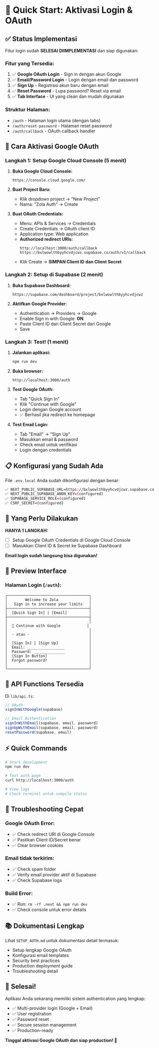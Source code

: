 # 🚀 Quick Start: Aktivasi Login & OAuth

## ✅ Status Implementasi

Fitur login sudah **SELESAI DIIMPLEMENTASI** dan siap digunakan:

### Fitur yang Tersedia:
1. ✅ **Google OAuth Login** - Sign in dengan akun Google
2. ✅ **Email/Password Login** - Login dengan email dan password
3. ✅ **Sign Up** - Registrasi akun baru dengan email
4. ✅ **Reset Password** - Lupa password? Reset via email
5. ✅ **Tab Interface** - UI yang clean dan mudah digunakan

### Struktur Halaman:
- `/auth` - Halaman login utama (dengan tabs)
- `/auth/reset-password` - Halaman reset password
- `/auth/callback` - OAuth callback handler

## 🔑 Cara Aktivasi Google OAuth

### Langkah 1: Setup Google Cloud Console (5 menit)

1. **Buka Google Cloud Console:**
   ```
   https://console.cloud.google.com/
   ```

2. **Buat Project Baru:**
   - Klik dropdown project → "New Project"
   - Nama: "Zola Auth" → Create

3. **Buat OAuth Credentials:**
   - Menu: APIs & Services → Credentials
   - Create Credentials → OAuth client ID
   - Application type: Web application
   - **Authorized redirect URIs:**
     ```
     http://localhost:3000/auth/callback
     https://bxlwowlthbyyhcvdjcwz.supabase.co/auth/v1/callback
     ```
   - Klik Create → **SIMPAN Client ID dan Client Secret**

### Langkah 2: Setup di Supabase (2 menit)

1. **Buka Supabase Dashboard:**
   ```
   https://supabase.com/dashboard/project/bxlwowlthbyyhcvdjcwz
   ```

2. **Aktifkan Google Provider:**
   - Authentication → Providers → Google
   - Enable Sign in with Google: **ON**
   - Paste Client ID dan Client Secret dari Google
   - Save

### Langkah 3: Test! (1 menit)

1. **Jalankan aplikasi:**
   ```bash
   npm run dev
   ```

2. **Buka browser:**
   ```
   http://localhost:3000/auth
   ```

3. **Test Google OAuth:**
   - Tab "Quick Sign In"
   - Klik "Continue with Google"
   - Login dengan Google account
   - ✅ Berhasil jika redirect ke homepage

4. **Test Email Login:**
   - Tab "Email" → "Sign Up"
   - Masukkan email & password
   - Check email untuk verifikasi
   - Login dengan credentials

## 📋 Konfigurasi yang Sudah Ada

File `.env.local` Anda sudah dikonfigurasi dengan benar:

```bash
✅ NEXT_PUBLIC_SUPABASE_URL=https://bxlwowlthbyyhcvdjcwz.supabase.co
✅ NEXT_PUBLIC_SUPABASE_ANON_KEY=(configured)
✅ SUPABASE_SERVICE_ROLE=(configured)
✅ CSRF_SECRET=(configured)
```

## 🎯 Yang Perlu Dilakukan

**HANYA 1 LANGKAH:**
- [ ] Setup Google OAuth Credentials di Google Cloud Console
- [ ] Masukkan Client ID & Secret ke Supabase Dashboard

**Email login sudah langsung bisa digunakan!**

## 📸 Preview Interface

### Halaman Login (`/auth`):
```
┌─────────────────────────────────────┐
│        Welcome to Zola              │
│   Sign in to increase your limits   │
├─────────────────────────────────────┤
│  [Quick Sign In] | [Email]          │
├─────────────────────────────────────┤
│                                     │
│  🔵 Continue with Google            │
│                                     │
│  - atau -                           │
│                                     │
│  [Sign In] | [Sign Up]              │
│  Email: _________________           │
│  Password: ______________           │
│  [Sign In Button]                   │
│  Forgot password?                   │
│                                     │
└─────────────────────────────────────┘
```

## 🔧 API Functions Tersedia

Di `lib/api.ts`:

```typescript
// OAuth
signInWithGoogle(supabase)

// Email Authentication
signInWithEmail(supabase, email, password)
signUpWithEmail(supabase, email, password)
resetPassword(supabase, email)
```

## ⚡ Quick Commands

```bash
# Start development
npm run dev

# Test auth page
curl http://localhost:3000/auth

# View logs
# Check terminal untuk compile status
```

## 🐛 Troubleshooting Cepat

### Google OAuth Error:
- ✅ Check redirect URI di Google Console
- ✅ Pastikan Client ID/Secret benar
- ✅ Clear browser cookies

### Email tidak terkirim:
- ✅ Check spam folder
- ✅ Verify email provider aktif di Supabase
- ✅ Check Supabase logs

### Build Error:
- ✅ Run: `rm -rf .next && npm run dev`
- ✅ Check console untuk error details

## 📚 Dokumentasi Lengkap

Lihat `SETUP_AUTH.md` untuk dokumentasi detail termasuk:
- Setup lengkap Google OAuth
- Konfigurasi email templates
- Security best practices
- Production deployment guide
- Troubleshooting detail

## 🎉 Selesai!

Aplikasi Anda sekarang memiliki sistem authentication yang lengkap:
- ✅ Multi-provider login (Google + Email)
- ✅ User registration
- ✅ Password reset
- ✅ Secure session management
- ✅ Production-ready

**Tinggal aktivasi Google OAuth dan siap production! 🚀**
